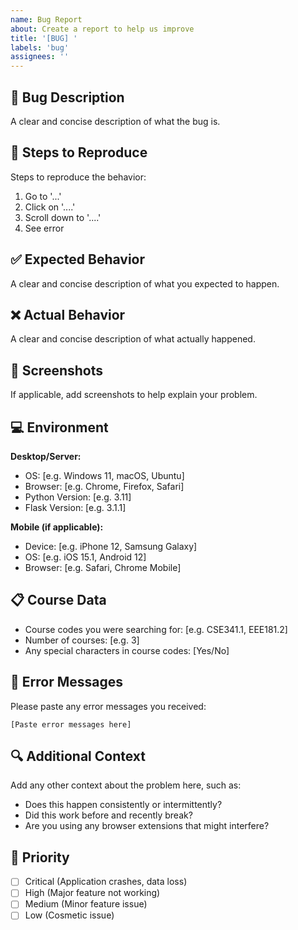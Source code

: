 ```yaml
---
name: Bug Report
about: Create a report to help us improve
title: '[BUG] '
labels: 'bug'
assignees: ''
---
```


## 🐛 Bug Description
A clear and concise description of what the bug is.

## 🔄 Steps to Reproduce
Steps to reproduce the behavior:
1. Go to '...'
2. Click on '....'
3. Scroll down to '....'
4. See error

## ✅ Expected Behavior
A clear and concise description of what you expected to happen.

## ❌ Actual Behavior
A clear and concise description of what actually happened.

## 📸 Screenshots
If applicable, add screenshots to help explain your problem.

## 💻 Environment
**Desktop/Server:**
- OS: [e.g. Windows 11, macOS, Ubuntu]
- Browser: [e.g. Chrome, Firefox, Safari]
- Python Version: [e.g. 3.11]
- Flask Version: [e.g. 3.1.1]

**Mobile (if applicable):**
- Device: [e.g. iPhone 12, Samsung Galaxy]
- OS: [e.g. iOS 15.1, Android 12]
- Browser: [e.g. Safari, Chrome Mobile]

## 📋 Course Data
- Course codes you were searching for: [e.g. CSE341.1, EEE181.2]
- Number of courses: [e.g. 3]
- Any special characters in course codes: [Yes/No]

## 📄 Error Messages
Please paste any error messages you received:
```
[Paste error messages here]
```

## 🔍 Additional Context
Add any other context about the problem here, such as:
- Does this happen consistently or intermittently?
- Did this work before and recently break?
- Are you using any browser extensions that might interfere?

## 🎯 Priority
- [ ] Critical (Application crashes, data loss)
- [ ] High (Major feature not working)
- [ ] Medium (Minor feature issue)
- [ ] Low (Cosmetic issue)
